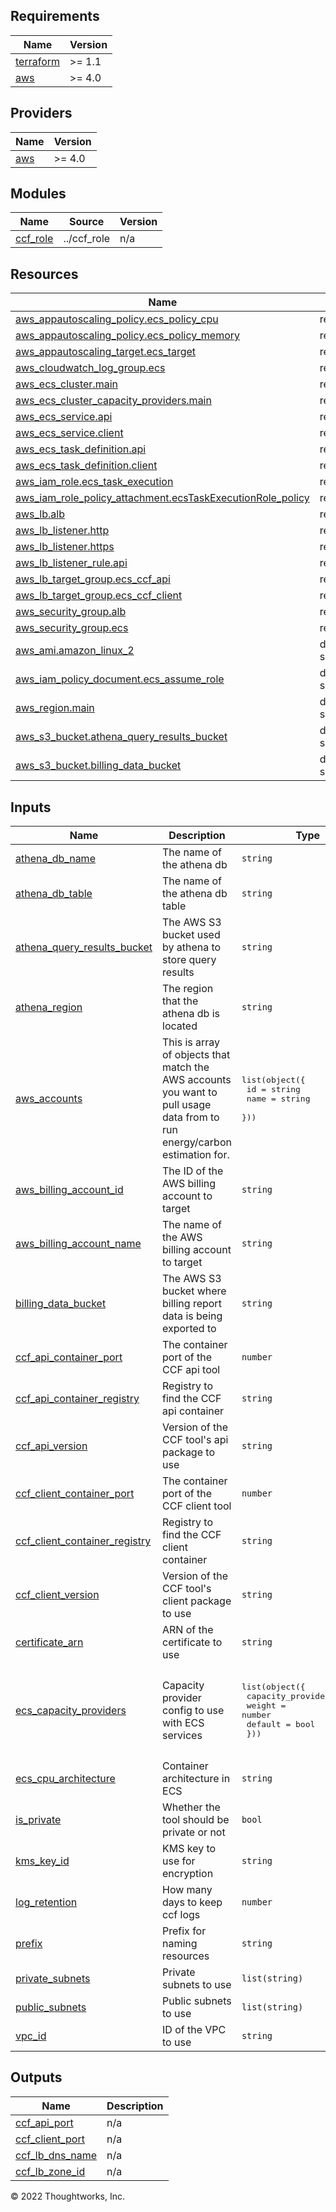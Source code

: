 ## Requirements

| Name | Version |
|------|---------|
| <a name="requirement_terraform"></a> [terraform](#requirement\_terraform) | >= 1.1 |
| <a name="requirement_aws"></a> [aws](#requirement\_aws) | >= 4.0 |

## Providers

| Name | Version |
|------|---------|
| <a name="provider_aws"></a> [aws](#provider\_aws) | >= 4.0 |

## Modules

| Name | Source | Version |
|------|--------|---------|
| <a name="module_ccf_role"></a> [ccf\_role](#module\_ccf\_role) | ../ccf_role | n/a |

## Resources

| Name | Type |
|------|------|
| [aws_appautoscaling_policy.ecs_policy_cpu](https://registry.terraform.io/providers/hashicorp/aws/latest/docs/resources/appautoscaling_policy) | resource |
| [aws_appautoscaling_policy.ecs_policy_memory](https://registry.terraform.io/providers/hashicorp/aws/latest/docs/resources/appautoscaling_policy) | resource |
| [aws_appautoscaling_target.ecs_target](https://registry.terraform.io/providers/hashicorp/aws/latest/docs/resources/appautoscaling_target) | resource |
| [aws_cloudwatch_log_group.ecs](https://registry.terraform.io/providers/hashicorp/aws/latest/docs/resources/cloudwatch_log_group) | resource |
| [aws_ecs_cluster.main](https://registry.terraform.io/providers/hashicorp/aws/latest/docs/resources/ecs_cluster) | resource |
| [aws_ecs_cluster_capacity_providers.main](https://registry.terraform.io/providers/hashicorp/aws/latest/docs/resources/ecs_cluster_capacity_providers) | resource |
| [aws_ecs_service.api](https://registry.terraform.io/providers/hashicorp/aws/latest/docs/resources/ecs_service) | resource |
| [aws_ecs_service.client](https://registry.terraform.io/providers/hashicorp/aws/latest/docs/resources/ecs_service) | resource |
| [aws_ecs_task_definition.api](https://registry.terraform.io/providers/hashicorp/aws/latest/docs/resources/ecs_task_definition) | resource |
| [aws_ecs_task_definition.client](https://registry.terraform.io/providers/hashicorp/aws/latest/docs/resources/ecs_task_definition) | resource |
| [aws_iam_role.ecs_task_execution](https://registry.terraform.io/providers/hashicorp/aws/latest/docs/resources/iam_role) | resource |
| [aws_iam_role_policy_attachment.ecsTaskExecutionRole_policy](https://registry.terraform.io/providers/hashicorp/aws/latest/docs/resources/iam_role_policy_attachment) | resource |
| [aws_lb.alb](https://registry.terraform.io/providers/hashicorp/aws/latest/docs/resources/lb) | resource |
| [aws_lb_listener.http](https://registry.terraform.io/providers/hashicorp/aws/latest/docs/resources/lb_listener) | resource |
| [aws_lb_listener.https](https://registry.terraform.io/providers/hashicorp/aws/latest/docs/resources/lb_listener) | resource |
| [aws_lb_listener_rule.api](https://registry.terraform.io/providers/hashicorp/aws/latest/docs/resources/lb_listener_rule) | resource |
| [aws_lb_target_group.ecs_ccf_api](https://registry.terraform.io/providers/hashicorp/aws/latest/docs/resources/lb_target_group) | resource |
| [aws_lb_target_group.ecs_ccf_client](https://registry.terraform.io/providers/hashicorp/aws/latest/docs/resources/lb_target_group) | resource |
| [aws_security_group.alb](https://registry.terraform.io/providers/hashicorp/aws/latest/docs/resources/security_group) | resource |
| [aws_security_group.ecs](https://registry.terraform.io/providers/hashicorp/aws/latest/docs/resources/security_group) | resource |
| [aws_ami.amazon_linux_2](https://registry.terraform.io/providers/hashicorp/aws/latest/docs/data-sources/ami) | data source |
| [aws_iam_policy_document.ecs_assume_role](https://registry.terraform.io/providers/hashicorp/aws/latest/docs/data-sources/iam_policy_document) | data source |
| [aws_region.main](https://registry.terraform.io/providers/hashicorp/aws/latest/docs/data-sources/region) | data source |
| [aws_s3_bucket.athena_query_results_bucket](https://registry.terraform.io/providers/hashicorp/aws/latest/docs/data-sources/s3_bucket) | data source |
| [aws_s3_bucket.billing_data_bucket](https://registry.terraform.io/providers/hashicorp/aws/latest/docs/data-sources/s3_bucket) | data source |

## Inputs

| Name | Description | Type | Default | Required |
|------|-------------|------|---------|:--------:|
| <a name="input_athena_db_name"></a> [athena\_db\_name](#input\_athena\_db\_name) | The name of the athena db | `string` | n/a | yes |
| <a name="input_athena_db_table"></a> [athena\_db\_table](#input\_athena\_db\_table) | The name of the athena db table | `string` | n/a | yes |
| <a name="input_athena_query_results_bucket"></a> [athena\_query\_results\_bucket](#input\_athena\_query\_results\_bucket) | The AWS S3 bucket used by athena to store query results | `string` | n/a | yes |
| <a name="input_athena_region"></a> [athena\_region](#input\_athena\_region) | The region that the athena db is located | `string` | n/a | yes |
| <a name="input_aws_accounts"></a> [aws\_accounts](#input\_aws\_accounts) | This is array of objects that match the AWS accounts you want to pull usage data from to run energy/carbon estimation for. | <pre>list(object({<br>    id   = string<br>    name = string<br>  }))</pre> | `[]` | no |
| <a name="input_aws_billing_account_id"></a> [aws\_billing\_account\_id](#input\_aws\_billing\_account\_id) | The ID of the AWS billing account to target | `string` | n/a | yes |
| <a name="input_aws_billing_account_name"></a> [aws\_billing\_account\_name](#input\_aws\_billing\_account\_name) | The name of the AWS billing account to target | `string` | n/a | yes |
| <a name="input_billing_data_bucket"></a> [billing\_data\_bucket](#input\_billing\_data\_bucket) | The AWS S3 bucket where billing report data is being exported to | `string` | n/a | yes |
| <a name="input_ccf_api_container_port"></a> [ccf\_api\_container\_port](#input\_ccf\_api\_container\_port) | The container port of the CCF api tool | `number` | `4000` | no |
| <a name="input_ccf_api_container_registry"></a> [ccf\_api\_container\_registry](#input\_ccf\_api\_container\_registry) | Registry to find the CCF api container | `string` | `"cloudcarbonfootprint/api"` | no |
| <a name="input_ccf_api_version"></a> [ccf\_api\_version](#input\_ccf\_api\_version) | Version of the CCF tool's api package to use | `string` | `"latest"` | no |
| <a name="input_ccf_client_container_port"></a> [ccf\_client\_container\_port](#input\_ccf\_client\_container\_port) | The container port of the CCF client tool | `number` | `80` | no |
| <a name="input_ccf_client_container_registry"></a> [ccf\_client\_container\_registry](#input\_ccf\_client\_container\_registry) | Registry to find the CCF client container | `string` | `"cloudcarbonfootprint/client"` | no |
| <a name="input_ccf_client_version"></a> [ccf\_client\_version](#input\_ccf\_client\_version) | Version of the CCF tool's client package to use | `string` | `"latest"` | no |
| <a name="input_certificate_arn"></a> [certificate\_arn](#input\_certificate\_arn) | ARN of the certificate to use | `string` | `null` | no |
| <a name="input_ecs_capacity_providers"></a> [ecs\_capacity\_providers](#input\_ecs\_capacity\_providers) | Capacity provider config to use with ECS services | <pre>list(object({<br>    capacity_provider = string<br>    weight            = number<br>    default           = bool<br>  }))</pre> | <pre>[<br>  {<br>    "capacity_provider": "FARGATE",<br>    "default": true,<br>    "weight": 1<br>  }<br>]</pre> | no |
| <a name="input_ecs_cpu_architecture"></a> [ecs\_cpu\_architecture](#input\_ecs\_cpu\_architecture) | Container architecture in ECS | `string` | `"X86_64"` | no |
| <a name="input_is_private"></a> [is\_private](#input\_is\_private) | Whether the tool should be private or not | `bool` | `true` | no |
| <a name="input_kms_key_id"></a> [kms\_key\_id](#input\_kms\_key\_id) | KMS key to use for encryption | `string` | `null` | no |
| <a name="input_log_retention"></a> [log\_retention](#input\_log\_retention) | How many days to keep ccf logs | `number` | `90` | no |
| <a name="input_prefix"></a> [prefix](#input\_prefix) | Prefix for naming resources | `string` | `"ccf"` | no |
| <a name="input_private_subnets"></a> [private\_subnets](#input\_private\_subnets) | Private subnets to use | `list(string)` | n/a | yes |
| <a name="input_public_subnets"></a> [public\_subnets](#input\_public\_subnets) | Public subnets to use | `list(string)` | `[]` | no |
| <a name="input_vpc_id"></a> [vpc\_id](#input\_vpc\_id) | ID of the VPC to use | `string` | n/a | yes |

## Outputs

| Name | Description |
|------|-------------|
| <a name="output_ccf_api_port"></a> [ccf\_api\_port](#output\_ccf\_api\_port) | n/a |
| <a name="output_ccf_client_port"></a> [ccf\_client\_port](#output\_ccf\_client\_port) | n/a |
| <a name="output_ccf_lb_dns_name"></a> [ccf\_lb\_dns\_name](#output\_ccf\_lb\_dns\_name) | n/a |
| <a name="output_ccf_lb_zone_id"></a> [ccf\_lb\_zone\_id](#output\_ccf\_lb\_zone\_id) | n/a |

© 2022 Thoughtworks, Inc.
